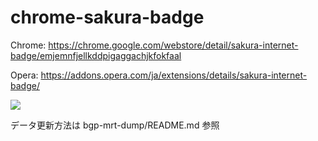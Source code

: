 # chrome-sakura-badge

Chrome: https://chrome.google.com/webstore/detail/sakura-internet-badge/emjemnfjellkddpigaggachjkfokfaal

Opera: https://addons.opera.com/ja/extensions/details/sakura-internet-badge/

![](https://lh3.googleusercontent.com/WCZiRyEyPjCfKMVSJucsv_iWdoxXcZWo_DjMZSNjLse7q2auKKSl3TSQAIJ7ivH0O8l8s7exBTM=s640-h400-e365-rw)


データ更新方法は bgp-mrt-dump/README.md 参照
